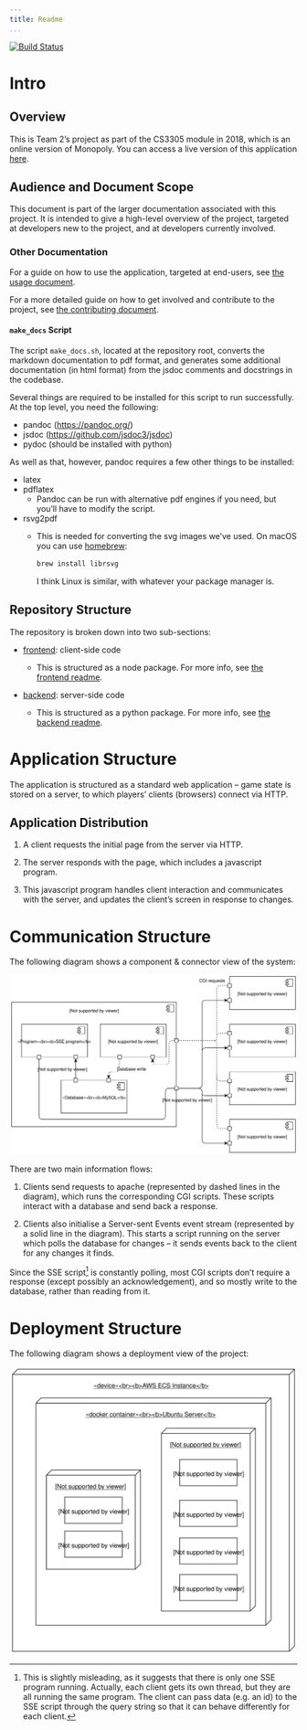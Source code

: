 ```yaml
---
title: Readme
...
```


[![Build Status](https://travis-ci.org/oisdk/team-software-project.svg?branch=master)](https://travis-ci.org/oisdk/team-software-project)

# Intro

## Overview

This is Team 2’s project as part of the CS3305 module in 2018, which is an online version of Monopoly. You can access a live version of this application [here](http://54.186.226.199).

## Audience and Document Scope

This document is part of the larger documentation associated with this project. It is intended to give a high-level overview of the project, targeted at developers new to the project, and at developers currently involved.

### Other Documentation

For a guide on how to use the application, targeted at end-users, see [the usage document](USAGE.md).

For a more detailed guide on how to get involved and contribute to the project, see [the contributing document](CONTRIBUTING.md).

#### `make_docs` Script

The script `make_docs.sh`, located at the repository root, converts the markdown documentation to pdf format, and generates some additional documentation (in html format) from the jsdoc comments and docstrings in the codebase.

Several things are required to be installed for this script to run successfully. At the top level, you need the following:

- pandoc (https://pandoc.org/)
- jsdoc (https://github.com/jsdoc3/jsdoc)
- pydoc (should be installed with python)

As well as that, however, pandoc requires a few other things to be installed:

- latex
- pdflatex
  * Pandoc can be run with alternative pdf engines if you need, but you’ll have to modify the script.
- rsvg2pdf
  * This is needed for converting the svg images we’ve used. On macOS you can use [homebrew](https://brew.sh/):

    ```bash
    brew install librsvg
    ```
   
    I think Linux is similar, with whatever your package manager is.

## Repository Structure

The repository is broken down into two sub-sections:

- [frontend](/frontend): client-side code

    * This is structured as a node package. For more info, see [the frontend readme](frontend/README.md).

- [backend](/backend): server-side code

    * This is structured as a python package. For more info, see [the backend readme](backend/README.rst).

# Application Structure

The application is structured as a standard web application – game state is stored on a server, to which players’ clients (browsers) connect via HTTP.

## Application Distribution

1. A client requests the initial page from the server via HTTP.

2. The server responds with the page, which includes a javascript program.

3. This javascript program handles client interaction and communicates with the server, and updates the client’s screen in response to changes.

# Communication Structure

The following diagram shows a component & connector view of the system:

![Component & Connector View](documentation-images/component-connector-view.svg)

There are two main information flows:

1. Clients send requests to apache (represented by dashed lines in the diagram), which runs the corresponding CGI scripts. These scripts interact with a database and send back a response.

2. Clients also initialise a Server-sent Events event stream (represented by a solid line in the diagram). This starts a script running on the server which polls the database for changes – it sends events back to the client for any changes it finds.

Since the SSE script[^threadnote] is constantly polling, most CGI scripts don’t require a response (except possibly an acknowledgement), and so mostly write to the database, rather than reading from it.

[^threadnote]: This is slightly misleading, as it suggests that there is only one SSE program running. Actually, each client gets its own thread, but they are all running the same program. The client can pass data (e.g. an id) to the SSE script through the query string so that it can behave differently for each client.

# Deployment Structure

The following diagram shows a deployment view of the project:

![Deployment View](documentation-images/deployment-view.svg)
